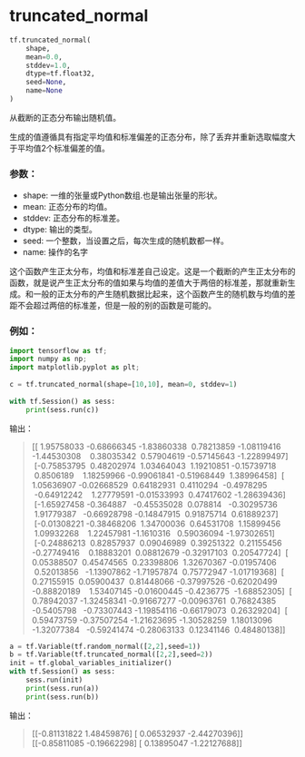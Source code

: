 # truncated_normal

```py
tf.truncated_normal(
    shape,
    mean=0.0,
    stddev=1.0,
    dtype=tf.float32,
    seed=None,
    name=None
)
```
从截断的正态分布输出随机值。

生成的值遵循具有指定平均值和标准偏差的正态分布，除了丢弃并重新选取幅度大于平均值2个标准偏差的值。

### 参数：

- shape: 一维的张量或Python数组.也是输出张量的形状。
- mean: 正态分布的均值。
- stddev: 正态分布的标准差。
- dtype: 输出的类型。
- seed: 一个整数，当设置之后，每次生成的随机数都一样。
- name: 操作的名字

这个函数产生正太分布，均值和标准差自己设定。这是一个截断的产生正太分布的函数，就是说产生正太分布的值如果与均值的差值大于两倍的标准差，那就重新生成。和一般的正太分布的产生随机数据比起来，这个函数产生的随机数与均值的差距不会超过两倍的标准差，但是一般的别的函数是可能的。

### 例如：

```py
import tensorflow as tf;
import numpy as np;
import matplotlib.pyplot as plt;
 
c = tf.truncated_normal(shape=[10,10], mean=0, stddev=1)
 
with tf.Session() as sess:
	print(sess.run(c))
```

输出：
> [[ 1.95758033 -0.68666345 -1.83860338  0.78213859 -1.08119416 -1.44530308
   0.38035342  0.57904619 -0.57145643 -1.22899497]
 [-0.75853795  0.48202974  1.03464043  1.19210851 -0.15739718  0.8506189
   1.18259966 -0.99061841 -0.51968449  1.38996458]
 [ 1.05636907 -0.02668529  0.64182931  0.4110294  -0.4978295  -0.64912242
   1.27779591 -0.01533993  0.47417602 -1.28639436]
 [-1.65927458 -0.364887   -0.45535028  0.078814   -0.30295736  1.91779387
  -0.66928798 -0.14847915  0.91875714  0.61889237]
 [-0.01308221 -0.38468206  1.34700036  0.64531708  1.15899456  1.09932268
   1.22457981 -1.1610316   0.59036094 -1.97302651]
 [-0.24886213  0.82857937  0.09046989  0.39251322  0.21155456 -0.27749416
   0.18883201  0.08812679 -0.32917103  0.20547724]
 [ 0.05388507  0.45474565  0.23398806  1.32670367 -0.01957406  0.52013856
  -1.13907862 -1.71957874  0.75772947 -1.01719368]
 [ 0.27155915  0.05900437  0.81448066 -0.37997526 -0.62020499 -0.88820189
   1.53407145 -0.01600445 -0.4236775  -1.68852305]
 [ 0.78942037 -1.32458341 -0.91667277 -0.00963761  0.76824385 -0.5405798
  -0.73307443 -1.19854116 -0.66179073  0.26329204]
 [ 0.59473759 -0.37507254 -1.21623695 -1.30528259  1.18013096 -1.32077384
  -0.59241474 -0.28063133  0.12341146  0.48480138]]


```py
a = tf.Variable(tf.random_normal([2,2],seed=1))
b = tf.Variable(tf.truncated_normal([2,2],seed=2))
init = tf.global_variables_initializer()
with tf.Session() as sess:
    sess.run(init)
    print(sess.run(a))
    print(sess.run(b))
```

输出：
> [[-0.81131822  1.48459876]
 [ 0.06532937 -2.44270396]]
[[-0.85811085 -0.19662298]
 [ 0.13895047 -1.22127688]]
